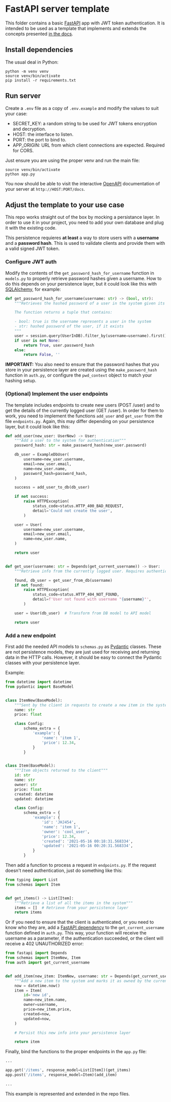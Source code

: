 # FastAPI server template

This folder contains a basic [FastAPI](https://fastapi.tiangolo.com/) app with JWT token authentication. It is intended
to be used as a template that implements and extends the concepts presented
[in the docs](https://fastapi.tiangolo.com/tutorial/security/oauth2-jwt/).

## Install dependencies

The usual deal in Python:

```shell
python -m venv venv
source venv/bin/activate
pip install -r requirements.txt
```

## Run server

Create a `.env` file as a copy of `.env.example` and modify the values to suit your case:

- SECRET_KEY: a random string to be used for JWT tokens encryption and decryption.
- HOST: the interface to listen.
- PORT: the port to bind to.
- APP_ORIGIN: URL from which client connections are expected. Required for CORS.

Just ensure you are using the proper venv and run the main file:

```shell
source venv/bin/activate
python app.py
```

You now should be able to visit the interactive [OpenAPI](https://www.openapis.org/) documentation of your server
at `http://HOST:PORT/docs`.

## Adjust the template to your use case

This repo works straight out of the box by mocking a persistance layer. In order to use it in your project, you need to
add your own database and plug it with the existing code.

This persistence requieres **at least** a way to store users with a **username** and a **password hash**. This is used
to validate clients and provide them with a valid signed JWT token.

### Configure JWT auth

Modify the contents of the `get_password_hash_for_username` function in `models.py` to properly retrieve password
hashes given a username. How to do this depends on your persistence layer, but it could look like this
with [SQLAlchemy](https://www.sqlalchemy.org/), for example:

```python
def get_password_hash_for_username(username: str) -> (bool, str):
    """Retrieves the hashed password of a user in the system given its username

    The function returns a tuple that contains:

    - bool: true is the username represents a user in the system
    - str: hashed password of the user, if it exists
    """
    user = session.query(UserInDB).filter_by(username=username).first()
    if user is not None:
        return True, user.password_hash
    else:
        return False, ''
```

**IMPORTANT:** You also need to ensure that the password hashes that you store in your persistence layer are created
using the `make_password_hash` function in `auth.py`, or configure the `pwd_context` object to match your hashing setup.

### (Optional) Implement the user endpoints

The template includes endpoints to create new users (POST /user) and to get the details of the currently 
logged user (GET /user). In order for them to work, you need to implement the functions `add_user` and
`get_user` from the file `endpoints.py`. Again, this may differ depending on your persistence layer, but 
it could look like this:

```python
def add_user(new_user: UserNew) -> User:
    """Add a user to the system for authentication"""
    password_hash: str = make_password_hash(new_user.password)

    db_user = ExampleDbUser(
        username=new_user.username,
        email=new_user.email,
        name=new_user.name,
        password_hash=password_hash,
    )

    success = add_user_to_db(db_user)

    if not success:
        raise HTTPException(
            status_code=status.HTTP_400_BAD_REQUEST,
            detail='Could not create the user',
        )

    user = User(
        username=new_user.username,
        email=new_user.email,
        name=new_user.name,
    )

    return user


def get_user(username: str = Depends(get_current_username)) -> User:
    """Retrieve info from the currently logged user. Requires authentication."""

    found, db_user = get_user_from_db(username)
    if not found:
        raise HTTPException(
            status_code=status.HTTP_404_NOT_FOUND,
            detail=f'User not found with username "{username}"',
        )

    user = User(db_user)  # Transform from DB model to API model

    return user
```

### Add a new endpoint

First add the needed API models to `schemas.py` as [Pydantic](https://pydantic-docs.helpmanual.io/)
classes. These are not persistence models, they are just used for receiving and returning data in the HTTP calls.
However, it should be easy to connect the Pydantic classes with your persistence layer.

Example:

```python
from datetime import datetime
from pydantic import BaseModel


class ItemNew(BaseModel):
    """Sent by the client in requests to create a new item in the system"""
    name: str
    price: float

    class Config:
        schema_extra = {
            'example': {
                'name': 'item 1',
                'price': 12.34,
            }
        }


class Item(BaseModel):
    """Item objects returned to the client"""
    id: str
    name: str
    owner: str
    price: float
    created: datetime
    updated: datetime

    class Config:
        schema_extra = {
            'example': {
                'id': 'JHJ454',
                'name': 'item 1',
                'owner': 'cool_user',
                'price': 12.34,
                'created': '2021-05-16 00:18:31.568334',
                'updated': '2021-05-16 00:20:31.568334',
            }
        }
```

Then add a function to process a request in `endpoints.py`. If the request doesn't need authentication, just do
something like this:

```python
from typing import List
from schemas import Item


def get_items() -> List[Item]:
    """Retrieve a list of all the items in the system"""
    items = []  # Retrieve from your persistence layer
    return items
```

Or if you need to ensure that the client is authenticated, or you need to know who they are, add a [FastAPI dependency](https://fastapi.tiangolo.com/tutorial/dependencies/) to
the `get_current_username` function defined in `auth.py`. This way, your function will receive the username as a
parameter, if the authentication succeeded, or the client will receive a 402 UNAUTHORIZED error:

```python
from fastapi import Depends
from schemas import ItemNew, Item
from auth import get_current_username


def add_item(new_item: ItemNew, username: str = Depends(get_current_username)) -> Item:
    """Add a new item to the system and marks it as owned by the current user. Requires authentication"""
    now = datetime.now()
    item = Item(
        id='new id',
        name=new_item.name,
        owner=username,
        price=new_item.price,
        created=now,
        updated=now,
    )

    # Persist this new info into your persistence layer

    return item
```

Finally, bind the functions to the proper endpoints in the `app.py` file:

```python
...

app.get('/items', response_model=List[Item])(get_items)
app.post('/items', response_model=Item)(add_item)

...
```

This example is represented and extended in the repo files.
